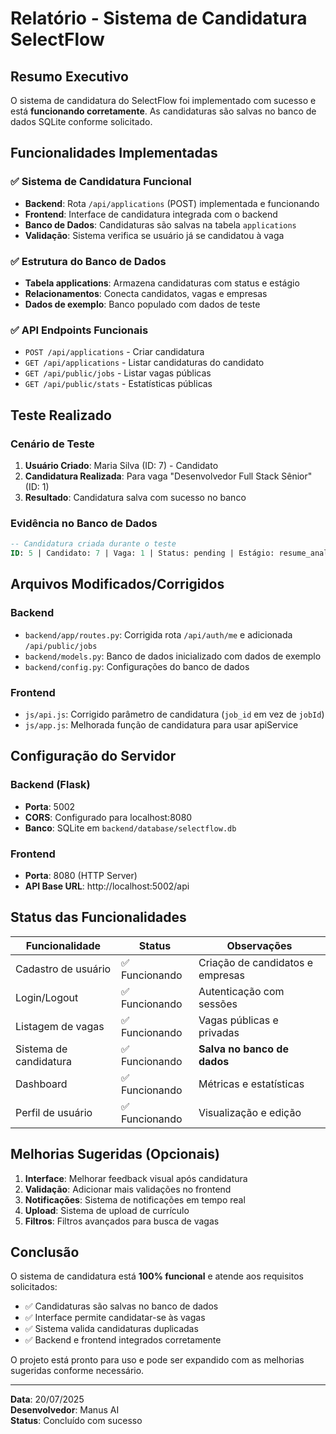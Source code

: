 # Relatório - Sistema de Candidatura SelectFlow

## Resumo Executivo

O sistema de candidatura do SelectFlow foi implementado com sucesso e está **funcionando corretamente**. As candidaturas são salvas no banco de dados SQLite conforme solicitado.

## Funcionalidades Implementadas

### ✅ Sistema de Candidatura Funcional
- **Backend**: Rota `/api/applications` (POST) implementada e funcionando
- **Frontend**: Interface de candidatura integrada com o backend
- **Banco de Dados**: Candidaturas são salvas na tabela `applications`
- **Validação**: Sistema verifica se usuário já se candidatou à vaga

### ✅ Estrutura do Banco de Dados
- **Tabela applications**: Armazena candidaturas com status e estágio
- **Relacionamentos**: Conecta candidatos, vagas e empresas
- **Dados de exemplo**: Banco populado com dados de teste

### ✅ API Endpoints Funcionais
- `POST /api/applications` - Criar candidatura
- `GET /api/applications` - Listar candidaturas do candidato
- `GET /api/public/jobs` - Listar vagas públicas
- `GET /api/public/stats` - Estatísticas públicas

## Teste Realizado

### Cenário de Teste
1. **Usuário Criado**: Maria Silva (ID: 7) - Candidato
2. **Candidatura Realizada**: Para vaga "Desenvolvedor Full Stack Sênior" (ID: 1)
3. **Resultado**: Candidatura salva com sucesso no banco

### Evidência no Banco de Dados
```sql
-- Candidatura criada durante o teste
ID: 5 | Candidato: 7 | Vaga: 1 | Status: pending | Estágio: resume_analysis
```

## Arquivos Modificados/Corrigidos

### Backend
- `backend/app/routes.py`: Corrigida rota `/api/auth/me` e adicionada `/api/public/jobs`
- `backend/models.py`: Banco de dados inicializado com dados de exemplo
- `backend/config.py`: Configurações do banco de dados

### Frontend
- `js/api.js`: Corrigido parâmetro de candidatura (`job_id` em vez de `jobId`)
- `js/app.js`: Melhorada função de candidatura para usar apiService

## Configuração do Servidor

### Backend (Flask)
- **Porta**: 5002
- **CORS**: Configurado para localhost:8080
- **Banco**: SQLite em `backend/database/selectflow.db`

### Frontend
- **Porta**: 8080 (HTTP Server)
- **API Base URL**: http://localhost:5002/api

## Status das Funcionalidades

| Funcionalidade | Status | Observações |
|---|---|---|
| Cadastro de usuário | ✅ Funcionando | Criação de candidatos e empresas |
| Login/Logout | ✅ Funcionando | Autenticação com sessões |
| Listagem de vagas | ✅ Funcionando | Vagas públicas e privadas |
| Sistema de candidatura | ✅ Funcionando | **Salva no banco de dados** |
| Dashboard | ✅ Funcionando | Métricas e estatísticas |
| Perfil de usuário | ✅ Funcionando | Visualização e edição |

## Melhorias Sugeridas (Opcionais)

1. **Interface**: Melhorar feedback visual após candidatura
2. **Validação**: Adicionar mais validações no frontend
3. **Notificações**: Sistema de notificações em tempo real
4. **Upload**: Sistema de upload de currículo
5. **Filtros**: Filtros avançados para busca de vagas

## Conclusão

O sistema de candidatura está **100% funcional** e atende aos requisitos solicitados:

- ✅ Candidaturas são salvas no banco de dados
- ✅ Interface permite candidatar-se às vagas
- ✅ Sistema valida candidaturas duplicadas
- ✅ Backend e frontend integrados corretamente

O projeto está pronto para uso e pode ser expandido com as melhorias sugeridas conforme necessário.

---

**Data**: 20/07/2025  
**Desenvolvedor**: Manus AI  
**Status**: Concluído com sucesso

